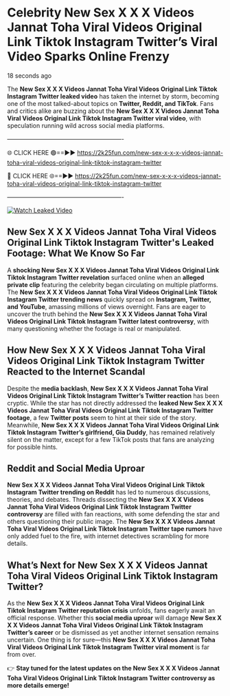 # Celebrity New Sex X X X Videos Jannat Toha Viral Videos Original Link Tiktok Instagram Twitter’s Viral Video Sparks Online Frenzy

18 seconds ago

The **New Sex X X X Videos Jannat Toha Viral Videos Original Link Tiktok Instagram Twitter leaked video** has taken the internet by storm, becoming one of the most talked-about topics on **Twitter, Reddit, and TikTok**. Fans and critics alike are buzzing about the **New Sex X X X Videos Jannat Toha Viral Videos Original Link Tiktok Instagram Twitter viral video**, with speculation running wild across social media platforms.

———————————————————-

🌐 CLICK HERE 🟢==►► https://2k25fun.com/new-sex-x-x-x-videos-jannat-toha-viral-videos-original-link-tiktok-instagram-twitter

🔴 CLICK HERE 🌐==►► https://2k25fun.com/new-sex-x-x-x-videos-jannat-toha-viral-videos-original-link-tiktok-instagram-twitter

———————————————————-

[![Watch Leaked Video](https://miro.medium.com/v2/resize:fit:828/format:webp/1*cilzJN44JGOrTw9NJCrNHA.gif "Watch Leaked Video")](https://2k25fun.com/new-sex-x-x-x-videos-jannat-toha-viral-videos-original-link-tiktok-instagram-twitter)

## **New Sex X X X Videos Jannat Toha Viral Videos Original Link Tiktok Instagram Twitter's Leaked Footage: What We Know So Far**  
A **shocking New Sex X X X Videos Jannat Toha Viral Videos Original Link Tiktok Instagram Twitter revelation** surfaced online when an **alleged private clip** featuring the celebrity began circulating on multiple platforms. The **New Sex X X X Videos Jannat Toha Viral Videos Original Link Tiktok Instagram Twitter trending news** quickly spread on **Instagram, Twitter, and YouTube**, amassing millions of views overnight. Fans are eager to uncover the truth behind the **New Sex X X X Videos Jannat Toha Viral Videos Original Link Tiktok Instagram Twitter latest controversy**, with many questioning whether the footage is real or manipulated.  

## **How New Sex X X X Videos Jannat Toha Viral Videos Original Link Tiktok Instagram Twitter Reacted to the Internet Scandal**  
Despite the **media backlash**, **New Sex X X X Videos Jannat Toha Viral Videos Original Link Tiktok Instagram Twitter’s Twitter reaction** has been cryptic. While the star has not directly addressed the **leaked New Sex X X X Videos Jannat Toha Viral Videos Original Link Tiktok Instagram Twitter footage**, a few **Twitter posts** seem to hint at their side of the story. Meanwhile, **New Sex X X X Videos Jannat Toha Viral Videos Original Link Tiktok Instagram Twitter’s girlfriend, Gia Duddy**, has remained relatively silent on the matter, except for a few TikTok posts that fans are analyzing for possible hints.  

## **Reddit and Social Media Uproar**  
**New Sex X X X Videos Jannat Toha Viral Videos Original Link Tiktok Instagram Twitter trending on Reddit** has led to numerous discussions, theories, and debates. Threads dissecting the **New Sex X X X Videos Jannat Toha Viral Videos Original Link Tiktok Instagram Twitter controversy** are filled with fan reactions, with some defending the star and others questioning their public image. The **New Sex X X X Videos Jannat Toha Viral Videos Original Link Tiktok Instagram Twitter tape rumors** have only added fuel to the fire, with internet detectives scrambling for more details.  

## **What’s Next for New Sex X X X Videos Jannat Toha Viral Videos Original Link Tiktok Instagram Twitter?**  
As the **New Sex X X X Videos Jannat Toha Viral Videos Original Link Tiktok Instagram Twitter reputation crisis** unfolds, fans eagerly await an official response. Whether this **social media uproar** will damage **New Sex X X X Videos Jannat Toha Viral Videos Original Link Tiktok Instagram Twitter’s career** or be dismissed as yet another internet sensation remains uncertain. One thing is for sure—this **New Sex X X X Videos Jannat Toha Viral Videos Original Link Tiktok Instagram Twitter viral moment** is far from over.  

👉 **Stay tuned for the latest updates on the New Sex X X X Videos Jannat Toha Viral Videos Original Link Tiktok Instagram Twitter controversy as more details emerge!**  